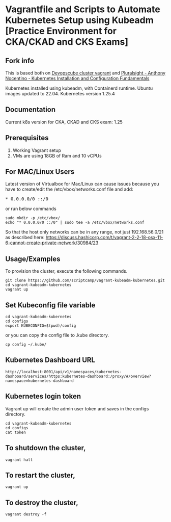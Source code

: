 
# Vagrantfile and Scripts to Automate Kubernetes Setup using Kubeadm [Practice Environment for CKA/CKAD and CKS Exams]

## Fork info

This is based both on [Devopscube cluster vagrant](https://devopscube.com/kubernetes-cluster-vagrant/) 
and 
[Pluralsight - Anthony Nocentino - Kubernetes Installation and Configuration Fundamentals ](https://www.pluralsight.com/courses/kubernetes-installation-configuration-fundamentals)

Kubernetes installed using kubeadm, with Containerd runtime. Ubuntu images updated to 22.04. Kubernetes version 1.25.4

## Documentation

Current k8s version for CKA, CKAD and CKS exam: 1.25

## Prerequisites

1. Working Vagrant setup
2. VMs are using 18GB of Ram and 10 vCPUs

## For MAC/Linux Users

Latest version of Virtualbox for Mac/Linux can cause issues because you have to create/edit the /etc/vbox/networks.conf file and add:
<pre>* 0.0.0.0/0 ::/0</pre>

or run below commands

```shell
sudo mkdir -p /etc/vbox/
echo "* 0.0.0.0/0 ::/0" | sudo tee -a /etc/vbox/networks.conf
```

So that the host only networks can be in any range, not just 192.168.56.0/21 as described here:
https://discuss.hashicorp.com/t/vagrant-2-2-18-osx-11-6-cannot-create-private-network/30984/23

## Usage/Examples

To provision the cluster, execute the following commands.

```shell
git clone https://github.com/scriptcamp/vagrant-kubeadm-kubernetes.git
cd vagrant-kubeadm-kubernetes
vagrant up
```

## Set Kubeconfig file variable

```shell
cd vagrant-kubeadm-kubernetes
cd configs
export KUBECONFIG=$(pwd)/config
```

or you can copy the config file to .kube directory.

```shell
cp config ~/.kube/
```

## Kubernetes Dashboard URL

```shell
http://localhost:8001/api/v1/namespaces/kubernetes-dashboard/services/https:kubernetes-dashboard:/proxy/#/overview?namespace=kubernetes-dashboard
```

## Kubernetes login token

Vagrant up will create the admin user token and saves in the configs directory.

```shell
cd vagrant-kubeadm-kubernetes
cd configs
cat token
```

## To shutdown the cluster,

```shell
vagrant halt
```

## To restart the cluster,

```shell
vagrant up
```

## To destroy the cluster,

```shell
vagrant destroy -f
```

